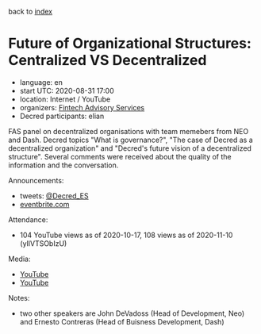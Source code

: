 back to [index](index.md)

# Future of Organizational Structures: Centralized VS Decentralized

- language: en
- start UTC: 2020-08-31 17:00
- location: Internet / YouTube
- organizers: [Fintech Advisory Services](https://www.fintech-advisory.com/)
- Decred participants: elian

FAS panel on decentralized organisations with team memebers from NEO and Dash. Decred topics "What is governance?", "The case of Decred as a decentralized organization" and "Decred's future vision of a decentralized structure". Several comments were received about the quality of the information and the conversation.

Announcements:

- tweets: [@Decred_ES](https://twitter.com/Decred_ES/status/1298275771333705728)
- [eventbrite.com](https://www.eventbrite.com/e/future-of-organizational-structures-centralized-vs-decentralized-tickets-117513761825)

Attendance:

- 104 YouTube views as of 2020-10-17, 108 views as of 2020-11-10 (yIlVTSObIzU)

Media:

- [YouTube](https://www.youtube.com/watch?v=yIlVTSObIzU)
- [YouTube](https://www.youtube.com/watch?v=ff6RohQaNDU)

Notes:

- two other speakers are John DeVadoss (Head of Development, Neo) and Ernesto Contreras (Head of Buisness Development, Dash)

